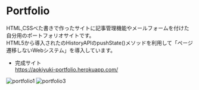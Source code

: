 # Portfolio
HTML,CSSべた書きで作ったサイトに記事管理機能やメールフォームを付けた自分用のポートフォリオサイトです。  
HTML5から導入されたのHistoryAPIのpushState()メソッドを利用して「ページ遷移しないWebシステム」を導入しています。

- 完成サイト  
https://aokiyuki-portfolio.herokuapp.com/

![portfolio1](https://user-images.githubusercontent.com/53967490/89085914-502ae900-d3cc-11ea-96cf-1d9034ef3499.png)
![portfolio3](https://user-images.githubusercontent.com/53967490/89085980-54570680-d3cc-11ea-96a8-a7a2d3039ac4.png)
